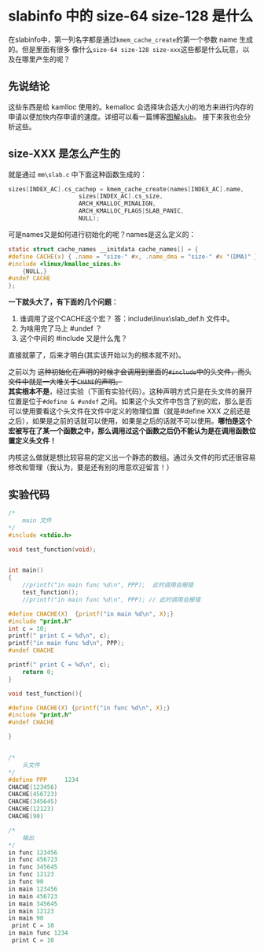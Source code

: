 # slabinfo 中的 size-64 size-128 是什么

在slabinfo中，第一列名字都是通过`kmem_cache_create`的第一个参数 name 生成的。但是里面有很多
像什么`size-64 size-128 size-xxx`这些都是什么玩意，以及在哪里产生的呢？  

## 先说结论  

这些东西是给 kamlloc 使用的。kemalloc 会选择块合适大小的地方来进行内存的申请以便加快内存申请的速度。详细可以看一篇博客[图解slub](http://www.wowotech.net/memory_management/426.html)。
接下来我也会分析这些。  

## size-XXX 是怎么产生的  

就是通过 `mm\slab.c` 中下面这种函数生成的：  
```c
sizes[INDEX_AC].cs_cachep = kmem_cache_create(names[INDEX_AC].name,
					sizes[INDEX_AC].cs_size,
					ARCH_KMALLOC_MINALIGN,
					ARCH_KMALLOC_FLAGS|SLAB_PANIC,
					NULL);
```
可是names又是如何进行初始化的呢？names是这么定义的：
```c
static struct cache_names __initdata cache_names[] = {
#define CACHE(x) { .name = "size-" #x, .name_dma = "size-" #x "(DMA)" },
#include <linux/kmalloc_sizes.h>
	{NULL,}
#undef CACHE
};
```

**一下就头大了，有下面的几个问题**：
1. 谁调用了这个CACHE这个宏？  答：include\linux\slab_def.h 文件中。
2. 为啥用完了马上 #undef ？
3. 这个中间的 #include 又是什么鬼？  

直接就蒙了，后来才明白(其实该开始以为的根本就不对)。  

之前以为 
 ~~这种初始化在声明的时候才会调用到里面的`#include`中的头文件，而头文件中就是一大堆关于`CHANE`的声明。~~   
 **其实根本不是**，经过实验（下面有实验代码）。这种声明方式只是在头文件的展开位置是位于`#define & #undef` 之间。如果这个头文件中包含了别的宏，那么是否可以使用要看这个头文件在文件中定义的物理位置（就是#define XXX 之前还是之后），如果是之前的话就可以使用，如果是之后的话就不可以使用。**哪怕是这个宏被写在了某一个函数之中，那么调用过这个函数之后仍不能认为是在调用函数位置定义头文件！**   

 内核这么做就是想比较容易的定义出一个静态的数组。通过头文件的形式还很容易修改和管理（我认为，要是还有别的用意欢迎留言！）


## 实验代码
```c
/*
	main 文件
*/
#include <stdio.h>

void test_function(void);


int main()
{
    //printf("in main func %d\n", PPP);  此时调用会报错
    test_function();
    //printf("in main func %d\n", PPP); // 此时调用会报错

#define CHACHE(X)  {printf("in main %d\n", X);}  
#include "print.h"
int c = 10;
printf(" print C = %d\n", c);
printf("in main func %d\n", PPP);
#undef CHACHE

printf(" print C = %d\n", c);
    return 0;
}

void test_function(){

#define CHACHE(X) {printf("in func %d\n", X);}    
#include "print.h"
#undef CHACHE

}


/*
	头文件
*/
#define PPP     1234
CHACHE(123456)
CHACHE(456723)
CHACHE(345645)
CHACHE(12123)
CHACHE(90)

/*
	输出
*/
in func 123456
in func 456723
in func 345645
in func 12123
in func 90
in main 123456
in main 456723
in main 345645
in main 12123
in main 90
 print C = 10
in main func 1234
 print C = 10
```

